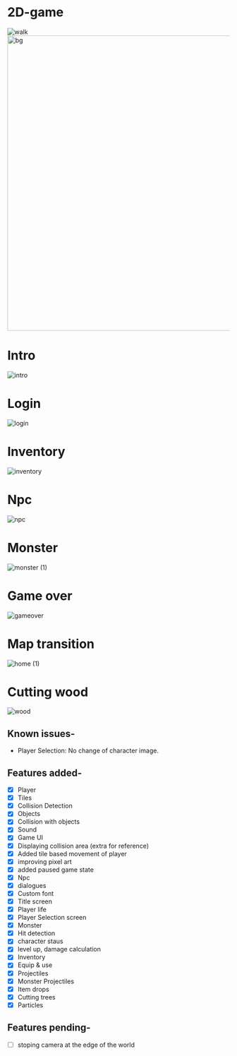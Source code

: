 # 2D-game

  
![walk](https://user-images.githubusercontent.com/87750128/168538484-ac02bcfb-e8bd-45e2-910d-832334ea2731.gif)
<img width="669" alt="bg" src="https://user-images.githubusercontent.com/87750128/168538835-70762dee-eee1-44b1-85ac-5d71f872aa45.png">


# Intro
![intro](https://user-images.githubusercontent.com/87750128/169230125-8912efc0-0c66-4cca-bff8-f5980da9ed3b.gif)

# Login
![login](https://user-images.githubusercontent.com/87750128/169230148-caac0089-3d13-450b-9ec0-10bdcb4b302a.gif)

# Inventory
![inventory](https://user-images.githubusercontent.com/87750128/169230472-2be23dd3-2b02-4289-8cab-47b9ee43b882.gif)

# Npc
![npc](https://user-images.githubusercontent.com/87750128/169230562-f4f8db40-b260-4c9e-a166-f3ff29e7624d.gif)

# Monster
![monster (1)](https://user-images.githubusercontent.com/87750128/169231216-571c1d08-271f-4067-866c-d25338a68ac9.gif)

# Game over
![gameover](https://user-images.githubusercontent.com/87750128/169230984-5dabfbf4-823e-4cff-b294-dd5f2cfbbfdf.gif)

# Map transition
![home (1)](https://user-images.githubusercontent.com/87750128/169231443-1d107369-4297-4f7b-bdde-f32101c790e2.gif)


# Cutting wood
![wood](https://user-images.githubusercontent.com/87750128/169231289-bae87f13-d6e3-4059-a1ba-a9e18690b326.gif)


## Known issues-
- Player Selection: No change of character image.

## Features added-

- [x] Player
- [x] Tiles
- [x] Collision Detection
- [x] Objects
- [x] Collision with objects
- [x] Sound
- [x] Game UI
- [x] Displaying collision area (extra for reference)
- [x] Added tile based movement of player 
- [x] improving pixel art
- [x] added paused game state
- [x] Npc
- [x] dialogues 
- [x] Custom font
- [x] Title screen
- [x] Player life
- [x] Player Selection screen
- [x] Monster
- [x] Hit detection
- [x] character staus
- [x] level up, damage calculation
- [x] Inventory 
- [x] Equip & use
- [x] Projectiles
- [x] Monster Projectiles
- [x] Item drops
- [x] Cutting trees
- [x] Particles
## Features pending-

- [ ] stoping camera at the edge of the world

